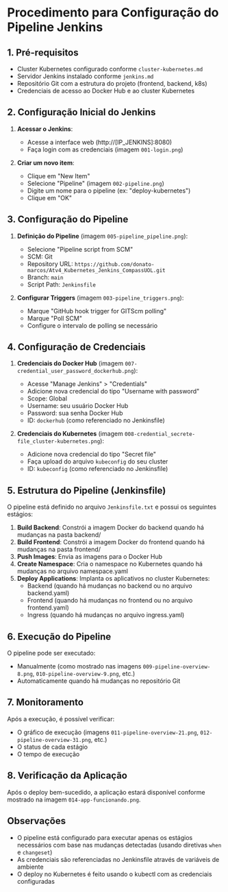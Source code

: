 # Procedimento para Configuração do Pipeline Jenkins

## 1. Pré-requisitos

- Cluster Kubernetes configurado conforme `cluster-kubernetes.md`
- Servidor Jenkins instalado conforme `jenkins.md`
- Repositório Git com a estrutura do projeto (frontend, backend, k8s)
- Credenciais de acesso ao Docker Hub e ao cluster Kubernetes

## 2. Configuração Inicial do Jenkins

1. **Acessar o Jenkins**:
   - Acesse a interface web (http://[IP_JENKINS]:8080)
   - Faça login com as credenciais (imagem `001-login.png`)

2. **Criar um novo item**:
   - Clique em "New Item"
   - Selecione "Pipeline" (imagem `002-pipeline.png`)
   - Digite um nome para o pipeline (ex: "deploy-kubernetes")
   - Clique em "OK"

## 3. Configuração do Pipeline

1. **Definição do Pipeline** (imagem `005-pipeline_pipeline.png`):
   - Selecione "Pipeline script from SCM"
   - SCM: Git
   - Repository URL: `https://github.com/donato-marcos/Atv4_Kubernetes_Jenkins_CompassUOL.git`
   - Branch: `main`
   - Script Path: `Jenkinsfile`

2. **Configurar Triggers** (imagem `003-pipeline_triggers.png`):
   - Marque "GitHub hook trigger for GITScm polling"
   - Marque "Poll SCM"
   - Configure o intervalo de polling se necessário

## 4. Configuração de Credenciais

1. **Credenciais do Docker Hub** (imagem `007-credential_user_password_dockerhub.png`):
   - Acesse "Manage Jenkins" > "Credentials"
   - Adicione nova credencial do tipo "Username with password"
   - Scope: Global
   - Username: seu usuário Docker Hub
   - Password: sua senha Docker Hub
   - ID: `dockerhub` (como referenciado no Jenkinsfile)

2. **Credenciais do Kubernetes** (imagem `008-credential_secrete-file_cluster-kubernetes.png`):
   - Adicione nova credencial do tipo "Secret file"
   - Faça upload do arquivo `kubeconfig` do seu cluster
   - ID: `kubeconfig` (como referenciado no Jenkinsfile)

## 5. Estrutura do Pipeline (Jenkinsfile)

O pipeline está definido no arquivo `Jenkinsfile.txt` e possui os seguintes estágios:

1. **Build Backend**: Constrói a imagem Docker do backend quando há mudanças na pasta backend/
2. **Build Frontend**: Constrói a imagem Docker do frontend quando há mudanças na pasta frontend/
3. **Push Images**: Envia as imagens para o Docker Hub
4. **Create Namespace**: Cria o namespace no Kubernetes quando há mudanças no arquivo namespace.yaml
5. **Deploy Applications**: Implanta os aplicativos no cluster Kubernetes:
   - Backend (quando há mudanças no backend ou no arquivo backend.yaml)
   - Frontend (quando há mudanças no frontend ou no arquivo frontend.yaml)
   - Ingress (quando há mudanças no arquivo ingress.yaml)

## 6. Execução do Pipeline

O pipeline pode ser executado:
- Manualmente (como mostrado nas imagens `009-pipeline-overview-8.png`, `010-pipeline-overview-9.png`, etc.)
- Automaticamente quando há mudanças no repositório Git

## 7. Monitoramento

Após a execução, é possível verificar:
- O gráfico de execução (imagens `011-pipeline-overview-21.png`, `012-pipeline-overview-31.png`, etc.)
- O status de cada estágio
- O tempo de execução

## 8. Verificação da Aplicação

Após o deploy bem-sucedido, a aplicação estará disponível conforme mostrado na imagem `014-app-funcionando.png`.

## Observações

- O pipeline está configurado para executar apenas os estágios necessários com base nas mudanças detectadas (usando diretivas `when` e `changeset`)
- As credenciais são referenciadas no Jenkinsfile através de variáveis de ambiente
- O deploy no Kubernetes é feito usando o kubectl com as credenciais configuradas

